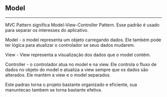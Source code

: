 ## Model
<hr/>

MVC Pattern significa Model-View-Controller Pattern. Esse padrão é usado para separar os interesses do aplicativo.

  Model - o model representa um objeto carregando dados. Ele também pode ter lógica para atualizar o controlador se seus dados mudarem.

  View - View representa a visualização dos dados que o model contém.

  Controller - o controlador atua no model e na view. Ele controla o fluxo de dados no objeto do model e atualiza a view sempre que os dados são alterados. Ele mantém a view e o model separados.
    
Este padrao torna o projeto bastante organizado e eficiente, sua manuntecao tambem se torna bastante efetiva.
